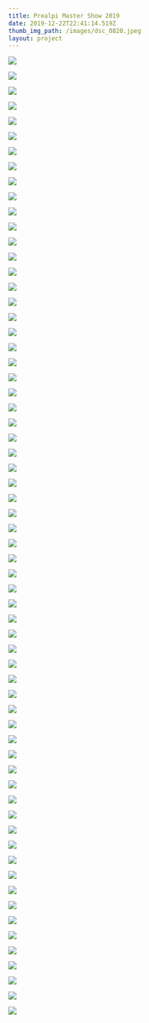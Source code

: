 ```yaml
---
title: Prealpi Master Show 2019
date: 2019-12-22T22:41:14.519Z
thumb_img_path: /images/dsc_0820.jpeg
layout: project
---
```

![](/images/dsc_0529.jpeg)

![](/images/dsc_0532.jpeg)

![](/images/dsc_0543.jpeg)

![](/images/dsc_0554.jpeg)

![](/images/dsc_0558.jpeg)

![](/images/dsc_0559.jpeg)

![](/images/dsc_0560.jpeg)

![](/images/dsc_0562.jpeg)

![](/images/dsc_0566.jpeg)

![](/images/dsc_0569.jpeg)

![](/images/dsc_0574.jpeg)

![](/images/dsc_0577.jpeg)

![](/images/dsc_0582.jpeg)

![](/images/dsc_0586.jpeg)

![](/images/dsc_0593.jpeg)

![](/images/dsc_0600.jpeg)

![](/images/dsc_0602.jpeg)

![](/images/dsc_0607.jpeg)

![](/images/dsc_0611.jpeg)

![](/images/dsc_0622.jpeg)

![](/images/dsc_0624.jpeg)

![](/images/dsc_0627.jpeg)

![](/images/dsc_0633.jpeg)

![](/images/dsc_0639.jpeg)

![](/images/dsc_0646.jpeg)

![](/images/dsc_0657.jpeg)

![](/images/dsc_0659.jpeg)

![](/images/dsc_0667.jpeg)

![](/images/dsc_0674.jpeg)

![](/images/dsc_0696.jpeg)

![](/images/dsc_0708.jpeg)

![](/images/dsc_0722.jpeg)

![](/images/dsc_0728.jpeg)

![](/images/dsc_0733.jpeg)

![](/images/dsc_0745.jpeg)

![](/images/dsc_0760.jpeg)

![](/images/dsc_0784.jpeg)

![](/images/dsc_0797.jpeg)

![](/images/dsc_0799.jpeg)

![](/images/dsc_0801.jpeg)

![](/images/dsc_0803.jpeg)

![](/images/dsc_0806.jpeg)

![](/images/dsc_0807.jpeg)

![](/images/dsc_0809.jpeg)

![](/images/dsc_0812.jpeg)

![](/images/dsc_0813.jpeg)

![](/images/dsc_0815.jpeg)

![](/images/dsc_0816.jpeg)

![](/images/dsc_0818.jpeg)

![](/images/dsc_0820.jpeg)

![](/images/dsc_0822.jpeg)

![](/images/dsc_0825.jpeg)

![](/images/dsc_0827.jpeg)

![](/images/dsc_0829.jpeg)

![](/images/dsc_0832.jpeg)

![](/images/dsc_0834.jpeg)

![](/images/dsc_0838.jpeg)

![](/images/dsc_0843.jpeg)

![](/images/dsc_0844.jpeg)

![](/images/dsc_0845.jpeg)

![](/images/dsc_0846.jpeg)

![](/images/dsc_0847.jpeg)

![](/images/dsc_0850.jpeg)

![](/images/dsc_0853.jpeg)
